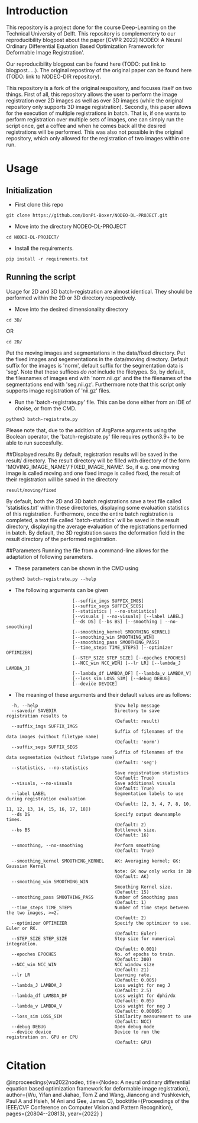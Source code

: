 # Introduction
This repository is a project done for the course Deep-Learning on the Technical University of Delft. This repository is complementery to our reproducibility blogpost about the paper 
[CVPR 2022] NODEO: A Neural Ordinary Differential Equation Based Optimization Framework for Deformable Image Registration'.

Our reproducibility blogpost can be found here (TODO: put link to blogpost.....).
The original repostiroy of the original paper can be found here (TODO: link to NODEO-DIR repository).

This repository is a fork of the original respository, and focuses itself on two things.
First of all, this repository allows the user to perform the image registration over 2D images as well as over 3D images (while the original repository only supports 3D image registration).
Secondly, this paper allows for the execution of multiple registrations in batch. That is, if one wants to perform registration over multiple sets of images, one can simply run the script once, get a coffee and when he comes back all the desired registrations will be performed. This was also not possible in the original repository, which only allowed for the registration of two images within one run. 

# Usage
## Initialization 
* First clone this repo
```
git clone https://github.com/DonPi-Boxer/NODEO-DL-PROJECT.git
```
* Move into the directory NODEO-DL-PROJECT
```
cd NODEO-DL-PROJECT/
```

* Install the requirements. 
```
pip install -r requirements.txt
```
## Running the script
Usage for 2D and 3D batch-registration are almost identical. They should be performed within the 2D or 3D directory respectively.
* Move into the desired dimensionality directory
```
cd 3D/
```
OR

```
cd 2D/
```
Put the moving images and segmentations in the data/fixed directory.
Put the fixed images and segementations in the data/moving directory.
Default suffix for the images is 'norm', default suffix for the segmentation data is 'seg'.
Note that these suffices *do not* include the filetypes. 
So, by default, the filesnames of images end with 'norm.nii.gz' and the the filenames of the segmentations end with 'seg.nii.gz'.
Furthermore note that this script only supports image registration of 'nii.gz' files.

* Run the 'batch-registrate.py' file. 
  This can be done either from an IDE of choise, or from the CMD.

```
python3 batch-registrate.py 
```
Please note that, due to the addition of ArgParse arguments using the Boolean operator, the 'batch-registrate.py' file requires python3.9+ to be able to run succesfully.

##Displayed results
By default, registration results will be saved in the result/ directory. 
The result directory will be filled with directory of the form 'MOVING_IMAGE_NAME'/'FIXED_IMAGE_NAME'.
So, if e.g. one moving image is called moving and one fixed image is called fixed, the result of their registration will be saved in the directory
```
result/moving/fixed
```
By default, both the 2D and 3D batch registrations save a text file called 'statistics.txt' within these directories, displaying some evaluation statistics of this registration. Furthermore, once the entire batch registration is completed, a text file called 'batch-statistics' will be saved in the result directory, displaying the average evaluation of the registrations performed in batch.
By default, the 3D registration saves the deformation field in the result directory of the performed registration.

##Parameters 
Running the file from a command-line allows for the adaptation of following parameters. 

* These parameters can be shown in the CMD using 
 ```
 python3 batch-registrate.py --help
```
 * The following arguments can be given 

  ```                      [-h] [--savedir SAVEDIR]
                           [--suffix_imgs SUFFIX_IMGS]
                           [--suffix_segs SUFFIX_SEGS]
                           [--statistics | --no-statistics]
                           [--visuals | --no-visuals] [--label LABEL]
                           [--ds DS] [--bs BS] [--smoothing | --no-smoothing]
                           [--smoothing_kernel SMOOTHING_KERNEL]
                           [--smoothing_win SMOOTHING_WIN]
                           [--smoothing_pass SMOOTHING_PASS]
                           [--time_steps TIME_STEPS] [--optimizer OPTIMIZER]
                           [--STEP_SIZE STEP_SIZE] [--epoches EPOCHES]
                           [--NCC_win NCC_WIN] [--lr LR] [--lambda_J LAMBDA_J]
                           [--lambda_df LAMBDA_DF] [--lambda_v LAMBDA_V]
                           [--loss_sim LOSS_SIM] [--debug DEBUG]
                           [--device DEVICE]
```

* The meaning of these arguments and their default values are as follows:
```
  -h, --help                             Show help message
  --savedir SAVEDIR                      Directory to save registration results to
                                         (Default: result)
  --suffix_imgs SUFFIX_IMGS
                                         Suffix of filenames of the data images (without filetype name)
                                         (Default: 'norm')
  --suffix_segs SUFFIX_SEGS
                                         Suffix of filenames of the data segmentation (without filetype name)  
                                         (Default: 'seg')
  --statistics, --no-statistics
                                         Save registration statistics 
                                         (Default: True)
  --visuals, --no-visuals                Save additional visuals 
                                         (Default: True)
  --label LABEL                          Segmentation labels to use during registration evaluation
                                         (Default: [2, 3, 4, 7, 8, 10, 11, 12, 13, 14, 15, 16, 17, 18])
  --ds DS                                Specify output downsample times. 
                                         (Default: 2)
  --bs BS                                Bottleneck size. 
                                         (Default: 16)
                            
  --smoothing, --no-smoothing            Perform smoothing 
                                         (Default: True)
                            
  --smoothing_kernel SMOOTHING_KERNEL    AK: Averaging kernel; GK: Gaussian Kernel  
                                         Note: GK now only works in 3D
                                         (Default: AK) 
  --smoothing_win SMOOTHING_WIN
                                         Smoothing Kernel size. 
                                         (Default: 15)
  --smoothing_pass SMOOTHING_PASS        Number of Smoothing pass 
                                         (Default: 1)
  --time_steps TIME_STEPS                Number of time steps between the two images, >=2. 
                                         (Default: 2)
  --optimizer OPTIMIZER                  Specify the optimizer to use. Euler or RK. 
                                         (Default: Euler)
  --STEP_SIZE STEP_SIZE                  Step size for numerical integration.
                                         (Default: 0.001)
  --epoches EPOCHES                      No. of epochs to train. 
                                         (Default: 300)
  --NCC_win NCC_WIN                      NCC window size 
                                         (Default: 21)
  --lr LR                                Learning rate. 
                                         (Default: 0.005)
  --lambda_J LAMBDA_J                    Loss weight for neg J 
                                         (Default: 2.5)
  --lambda_df LAMBDA_DF                  Loss weight for dphi/dx 
                                         (Default: 0.05)
  --lambda_v LAMBDA_V                    Loss weight for neg J 
                                         (Default: 0.00005)
  --loss_sim LOSS_SIM                    Similarity measurement to use 
                                         (Default: NCC)
  --debug DEBUG                          Open debug mode
  --device device                        Device to run the registration on. GPU or CPU 
                                         (Default: GPU)
  ```

# Citation
@inproceedings{wu2022nodeo,
  title={Nodeo: A neural ordinary differential equation based optimization framework for deformable image registration},
  author={Wu, Yifan and Jiahao, Tom Z and Wang, Jiancong and Yushkevich, Paul A and Hsieh, M Ani and Gee, James C},
  booktitle={Proceedings of the IEEE/CVF Conference on Computer Vision and Pattern Recognition},
  pages={20804--20813},
  year={2022}
}


